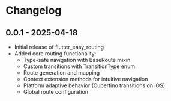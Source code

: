 # Changelog

## 0.0.1 - 2025-04-18

* Initial release of flutter_easy_routing
* Added core routing functionality:
    * Type-safe navigation with BaseRoute mixin
    * Custom transitions with TransitionType enum
    * Route generation and mapping
    * Context extension methods for intuitive navigation
    * Platform adaptive behavior (Cupertino transitions on iOS)
    * Global route configuration
